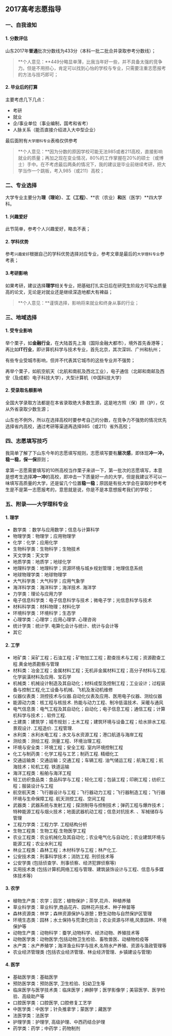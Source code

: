 ## 2017高考志愿指导

### 一、自我谁知

#### 1. 分数评估

山东2017年**普通**批次分数线为433分（本科一批二批合并录取参考分数线）；

> **个人意见：**449分略显单薄，比我当年好一些，并不具备太强的竞争力。但是不用担心，肯定可以找到心怡的学校与专业，只需要注重志愿报考的方法与技巧即可；

#### 2. 毕业后的打算

主要考虑几下几点：

- 考研
- 就业
- 企/事业单位（事业编制，国考和省考）
- 人脉关系（能否直接介绍进入大中型企业）

最后面附有`大学理科专业`表格仅供参考

> **个人意见：**因为分数的原因学校可能无法985或者211高校，直接影响就业的质量；再加之现在变业情况，80%的工作掌握在20%的硕士（或博士）手中。在不考虑最后两条的情况下，我的建议是毕业前继续考研，把大学当作一个跳板，考入985（或211）高校；

### 二、专业选择

大学专业主要分为**理（理论）**、**工（工程）**、**农（农业）**和**医（医学）**四大学科。

#### 1. 兴趣爱好

此节简单，参考个人兴趣爱好，略去不表；

#### 2. 学科优势

参考`兴趣爱好`根据自己的学科优势选择对应专业，参考文章是最后的`大学理科专业`参考表；

#### 3.考研影响

如果考研，建议选择**理学**相关专业，把基础打扎实日后在研究生阶段方可写出质量高的论文，无论是对就业还是继续深造地都大有裨益；

> **个人意见：**谨慎选择，影响将来就业和终身从事的行业；

### 三、地域选择

#### 1. 受专业影响

举个栗子，如**金融行业**，在大陆首先上海（国际金融大都市），境外首先香港等；再比如**IT行业**，即计算机科学与技术专业，首先北京，其次深圳、广州和杭州；

有些专业受城市影响，但并不代表其它城市的这些专业并不强势；

再举个栗子，如航空航天（北航和南航及西北工业），电子通信（北邮和南邮及西安（及成都）电子科技大学），大型计算机（中国科技大学）

#### 2. 受录取名额影响

全国大学录取方法都是在本省录取绝大多数生源，这是地方照（保）顾（护），仅从外省录取少数生源；

山东也不例外，所以在选择高校时要参考自己的分数，在竞争力不强势的情况优先选择省内高校，通过考研等渠道再选择985（或211）省外高校；

### 四、志愿填写技巧

我简单了解了下山东今年的志愿填写规则，志愿填写要有**层次感**，即体现**冲一冲，稳一稳，保一保**原则；

拿第一志愿需要填写的10所高校当作栗子来讲一下，第一批次的志愿填写，本意是想考生选择**冲一冲**的高校，即冲击一下质量好一点的大学，但是我建议不可以一味填写高质量的大学，还是留几个位置**稳一稳**；原因是有些大学会在录取时参考考生是不是第一志愿报考的，意思就是说，你是不是本意想报考我们的学校；

### 五、附录——大学理科专业

#### 1. 理学

- 数学类 ：数学与应用数学；信息与计算科学
- 物理学类：物理学；应用物理学
- 化学：化学；应用化学
- 生物科学类：生物科学；生物技术
- 天文学类：天文学
- 地质学类：地质学；地球化学
- 地理科学类：地理科学；资源环境与城乡规划管理；地理信息系统
- 地球物理学类：地球物理学
- 大气科学类：大气科学；应用气象学
- 海洋科学类：海洋科学；海洋技术. 海洋学
- 力学类：理论与应用力学
- 电子信息科学类：电子信息科学与技术；微电子学；光信息科学与技术
- 材料科学类：材料物理；材料化学
- 环境科学类：环境科学；生态学
- 心理学类：心理学；应用心理学. 心理咨询
- 统计学类：统计学. 电算化会计与统计、统计与会计等
- 其它

#### 2. 工学

- 地矿类：采矿工程；石油工程；矿物加工工程；勘查技术与工程；资源勘查工程.黄金地质勘察与管理
- 材料类：冶金工程；金属材料工程；无机非金属材料工程；高分子材料与工程.化学装潢材料及应用、宝石学
- 机械类：机械设计制造及其自动化；材料成型及控制工程；工业设计；过程装备与控制工程,化工设备与机械、飞机及发动机维修
- 仪器仪表类：测控技术与仪器.自动化仪表及应用、医用电子仪器、测绘仪器
-  能源动力类：核工程与核技术. 热能与动力工程、制冷低温技术、采暖与通风
- 电气信息类：电气工程及其自动化；自动化；电子信息工程；通信工程；计算机科学与技术；. 软件工程.
- 土建类：建筑学；城市规划；土木工程；建筑环境与设备工程；给水排水工程. 景观设计. 工程造价. 工程管理.
- 水利类：水利水电工程；水文与水资源工程；港口航道与海岸工程
- 测绘类：测绘工程. 测量工程、环境治理工程.
- 环境与安全类：环境工程；安全工程. 室内环境控制工程
- 化工与制药类：化学工程与工艺；制药工程. 精细化工
- 交通运输类：交通运输；交通工程；车辆工程. 油气储运工程；航海工程；航海技术；轮机工程. 铁道运输
- 海洋工程类：船舶与海洋工程
- 轻工纺织食品类：食品科学与工程；轻化工程；包装工程；印刷工程；纺织工程；服装设计与工程
- 航空航天类：飞行器设计与工程；飞行器动力工程；飞行器制造工程；飞行器环境与生命保障工程. 航天测控工程、空间工程
- 武器类：武器系统与发射工程；探测制导与控制技术；弹药工程与爆炸技术；特种能源工程与烟火技术；地面武器机动工程；信息对抗技术. 、军械储存与管理
- 工程力学类：工程力学. 工程结构分析
- 生物工程类：生物工程.生物医学工程
- 农业工程类：农业机械化及其自动化；农业电气化与自动化；农业建筑环境与能源工程；农业水利工程
- 林业工程类：森林工程；木材科学与工程；林产化工.
- 公安技术类：刑事科学技术；消防工程. 刑侦技术等
- 公安学类 (包括侦查学、刑事侦察、经济犯罪侦察等)
- 实用技术类 (包括计算机网络工程与管理、建筑装饰设计与工程、信息与多媒体技术等)

#### 3. 农学

- 植物生产类：农学；园艺；植物保护；茶学,花卉、种植养殖
- 草业科学类：草业科学,商品花卉、园林花卉技术、种子种苗等
- 森林资源类：林学；森林资源保护与游憩；野生动物与自然保护区管理
- 环境生态类：园林；水土保持与荒漠化防治；农业资源与环境,风景园林、环境保护等
- 动物生产类：动物科学：蚕学,动物科学、经济动物、养殖技术等
- 动物医学类：动物医学;包括动物卫生检验、畜牧兽医、动植物检疫等
- 水产类：水产养殖学；海洋渔业科学与技术,名特水产养殖、资源与渔政管理等
- 农业经济管理类 (包括农业经济管理、林业经济管理、乡镇建设与管理)

#### 4. 医学

- 基础医学类：基础医学
- 预防医学类：预防医学, 卫生检验、妇幼卫生等
- 临床医学与医学技术类：临床医学；麻醉学；医学影像学；美容医学、医学检验、高级助产等
- 口腔医学类：口腔医学, 口腔修复工艺学
- 中医学类：中医学；针灸推拿学；蒙医学；藏医学
- 法医学类：法医学
- 护理学类：护理学, 高级护理、中西药结合护理
- 药学类：药学；中药学；药物制剂
